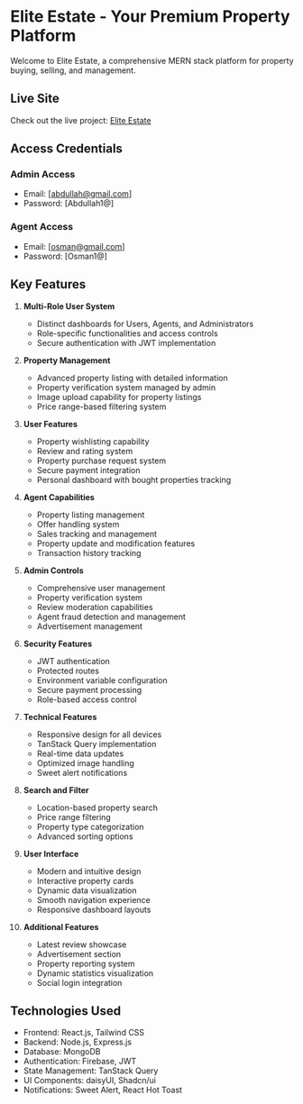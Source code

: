 # Elite Estate - Your Premium Property Platform

Welcome to Elite Estate, a comprehensive MERN stack platform for property buying, selling, and management.

## Live Site

Check out the live project: [Elite Estate](https://b10-a12-elite-estate.web.app)

## Access Credentials

### Admin Access

- Email: [abdullah@gmail.com]
- Password: [Abdullah1@]

### Agent Access

- Email: [osman@gmail.com]
- Password: [Osman1@]

## Key Features

1. **Multi-Role User System**

   - Distinct dashboards for Users, Agents, and Administrators
   - Role-specific functionalities and access controls
   - Secure authentication with JWT implementation

2. **Property Management**

   - Advanced property listing with detailed information
   - Property verification system managed by admin
   - Image upload capability for property listings
   - Price range-based filtering system

3. **User Features**

   - Property wishlisting capability
   - Review and rating system
   - Property purchase request system
   - Secure payment integration
   - Personal dashboard with bought properties tracking

4. **Agent Capabilities**

   - Property listing management
   - Offer handling system
   - Sales tracking and management
   - Property update and modification features
   - Transaction history tracking

5. **Admin Controls**

   - Comprehensive user management
   - Property verification system
   - Review moderation capabilities
   - Agent fraud detection and management
   - Advertisement management

6. **Security Features**

   - JWT authentication
   - Protected routes
   - Environment variable configuration
   - Secure payment processing
   - Role-based access control

7. **Technical Features**

   - Responsive design for all devices
   - TanStack Query implementation
   - Real-time data updates
   - Optimized image handling
   - Sweet alert notifications

8. **Search and Filter**

   - Location-based property search
   - Price range filtering
   - Property type categorization
   - Advanced sorting options

9. **User Interface**

   - Modern and intuitive design
   - Interactive property cards
   - Dynamic data visualization
   - Smooth navigation experience
   - Responsive dashboard layouts

10. **Additional Features**
    - Latest review showcase
    - Advertisement section
    - Property reporting system
    - Dynamic statistics visualization
    - Social login integration

## Technologies Used

- Frontend: React.js, Tailwind CSS
- Backend: Node.js, Express.js
- Database: MongoDB
- Authentication: Firebase, JWT
- State Management: TanStack Query
- UI Components: daisyUI, Shadcn/ui
- Notifications: Sweet Alert, React Hot Toast
